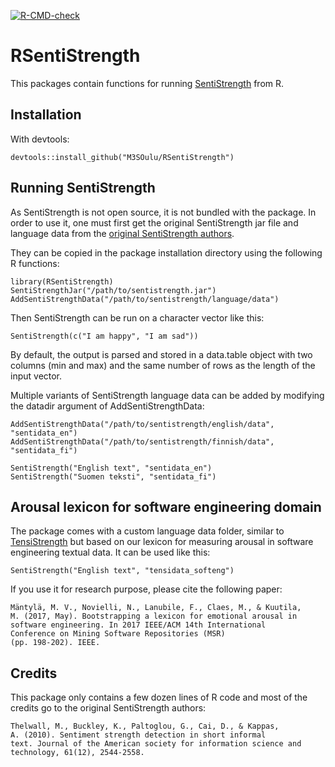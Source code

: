 <!-- badges: start -->
[![R-CMD-check](https://github.com/M3SOulu/RSentiStrength/workflows/R-CMD-check/badge.svg)](https://github.com/M3SOulu/RSentiStrength/actions)
<!-- badges: end -->

# RSentiStrength

This packages contain functions for
running [SentiStrength](http://sentistrength.wlv.ac.uk) from R.

## Installation

With devtools:

    devtools::install_github("M3SOulu/RSentiStrength")

## Running SentiStrength

As SentiStrength is not open source, it is not bundled with the
package. In order to use it, one must first get the original
SentiStrength jar file and language data from the
[original SentiStrength authors](http://sentistrength.wlv.ac.uk).

They can be copied in the package installation directory using the
following R functions:

    library(RSentiStrength)
    SentiStrengthJar("/path/to/sentistrength.jar")
    AddSentiStrengthData("/path/to/sentistrength/language/data")

Then SentiStrength can be run on a character vector like this:

    SentiStrength(c("I am happy", "I am sad"))

By default, the output is parsed and stored in a data.table object
with two columns (min and max) and the same number of rows as the
length of the input vector.

Multiple variants of SentiStrength language data can be added by
modifying the datadir argument of AddSentiStrengthData:

    AddSentiStrengthData("/path/to/sentistrength/english/data", "sentidata_en")
    AddSentiStrengthData("/path/to/sentistrength/finnish/data", "sentidata_fi")

    SentiStrength("English text", "sentidata_en")
    SentiStrength("Suomen teksti", "sentidata_fi")

## Arousal lexicon for software engineering domain

The package comes with a custom language data folder, similar
to [TensiStrength](http://sentistrength.wlv.ac.uk/TensiStrength.html)
but based on our lexicon for measuring arousal in software engineering
textual data. It can be used like this:

    SentiStrength("English text", "tensidata_softeng")

If you use it for research purpose, please cite the
following paper:

    Mäntylä, M. V., Novielli, N., Lanubile, F., Claes, M., & Kuutila,
    M. (2017, May). Bootstrapping a lexicon for emotional arousal in
    software engineering. In 2017 IEEE/ACM 14th International
    Conference on Mining Software Repositories (MSR)
    (pp. 198-202). IEEE.

## Credits

This package only contains a few dozen lines of R code and most of the
credits go to the original SentiStrength authors:

    Thelwall, M., Buckley, K., Paltoglou, G., Cai, D., & Kappas,
    A. (2010). Sentiment strength detection in short informal
    text. Journal of the American society for information science and
    technology, 61(12), 2544-2558.
